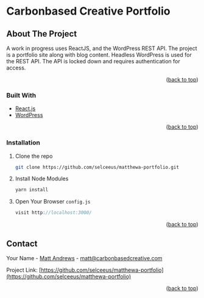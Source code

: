 # Carbonbased Creative Portfolio



<!-- ABOUT THE PROJECT -->
## About The Project

A work in progress uses ReactJS, and the WordPress REST API. The project is a portfolio site along with blog content. Headless WordPress is used for the REST API. The API is locked down and requires authentication for access.



<p align="right">(<a href="#top">back to top</a>)</p>



### Built With

* [React.js](https://reactjs.org/)
* [WordPress](https://www.wordpress.org)


<p align="right">(<a href="#top">back to top</a>)</p>


### Installation

1. Clone the repo
   ```sh
   git clone https://github.com/selceeus/matthewa-portfolio.git
   ```
2. Install Node Modules
   ```sh
   yarn install
   ```
3. Open Your Browser `config.js`
   ```js
   visit http://localhost:3000/
   ```

<p align="right">(<a href="#top">back to top</a>)</p>


<!-- CONTACT -->
## Contact

Your Name - [Matt Andrews](https://carbonbasedcreative.com) - matt@carbonbasedcreative.com

Project Link: [https://github.com/selceeus/matthewa-portfolio](https://github.com/selceeus/matthewa-portfolio)

<p align="right">(<a href="#top">back to top</a>)</p>